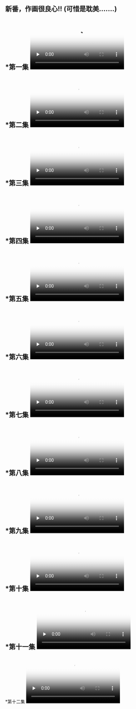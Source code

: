 新番，作画很良心!!
(可惜是耽美.......)
---
*第一集
<video id="video" controls="" preload="none" poster="http://om2bks7xs.bkt.clouddn.com/2017-08-26-Markdown-Advance-Video.jpg">
      <source id="mp4" src="http://down.phpzuida.com/2001/宝石商人理查德的谜鉴定-01.mp4" type="video/mp4">
</video>
---
*第二集
<video id="video" controls="" preload="none" poster="http://om2bks7xs.bkt.clouddn.com/2017-08-26-Markdown-Advance-Video.jpg">
      <source id="mp4" src="http://down.phpzuida.com/2001/宝石商人理查德的谜鉴定-02.mp4" type="video/mp4">
</video>
---
*第三集
<video id="video" controls="" preload="none" poster="http://om2bks7xs.bkt.clouddn.com/2017-08-26-Markdown-Advance-Video.jpg">
      <source id="mp4" src="http://down.phpzuida.com/2001/宝石商人理查德的谜鉴定-03.mp4" type="video/mp4">
</video>
---
*第四集
<video id="video" controls="" preload="none" poster="http://om2bks7xs.bkt.clouddn.com/2017-08-26-Markdown-Advance-Video.jpg">
      <source id="mp4" src="http://down.phpzuida.com/2001/宝石商人理查德的谜鉴定-04.mp4" type="video/mp4">
</video>
---
*第五集
<video id="video" controls="" preload="none" poster="http://om2bks7xs.bkt.clouddn.com/2017-08-26-Markdown-Advance-Video.jpg">
      <source id="mp4" src="http://down.phpzuida.com/2002/宝石商人理查德的谜鉴定-05.mp4" type="video/mp4">
</video>
---
*第六集
<video id="video" controls="" preload="none" poster="http://om2bks7xs.bkt.clouddn.com/2017-08-26-Markdown-Advance-Video.jpg">
      <source id="mp4" src="http://down.phpzuida.com/2002/宝石商人理查德的谜鉴定-06.mp4" type="video/mp4">
</video>
---
*第七集
<video id="video" controls="" preload="none" poster="http://om2bks7xs.bkt.clouddn.com/2017-08-26-Markdown-Advance-Video.jpg">
      <source id="mp4" src="http://down.phpzuida.com/2002/宝石商人理查德的谜鉴定-07.mp4" type="video/mp4">
</video>
---
*第八集
<video id="video" controls="" preload="none" poster="http://om2bks7xs.bkt.clouddn.com/2017-08-26-Markdown-Advance-Video.jpg">
      <source id="mp4" src="http://down.phpzuida.com/2002/宝石商人理查德的谜鉴定-08.mp4" type="video/mp4">
</video>
---
*第九集
<video id="video" controls="" preload="none" poster="http://om2bks7xs.bkt.clouddn.com/2017-08-26-Markdown-Advance-Video.jpg">
      <source id="mp4" src="http://down.phpzuida.com/2003/宝石商人理查德的谜鉴定-09.mp4" type="video/mp4">
</video>
---
*第十集
<video id="video" controls="" preload="none" poster="http://om2bks7xs.bkt.clouddn.com/2017-08-26-Markdown-Advance-Video.jpg">
      <source id="mp4" src="http://down.phpzuida.com/2003/宝石商人理查德的谜鉴定-10.mp4" type="video/mp4">
</video>
---
*第十一集
<video id="video" controls="" preload="none" poster="http://om2bks7xs.bkt.clouddn.com/2017-08-26-Markdown-Advance-Video.jpg">
      <source id="mp4" src="http://down.phpzuida.com/2003/宝石商人理查德的谜鉴定-11.mp4" type="video/mp4">
</video>
---
*第十二集
<video id="video" controls="" preload="none" poster="http://om2bks7xs.bkt.clouddn.com/2017-08-26-Markdown-Advance-Video.jpg">
      <source id="mp4" src="http://down.phpzuida.com/2003/宝石商人理查德的谜鉴定-12.mp4" type="video/mp4">
</video>
